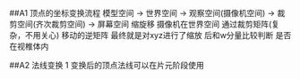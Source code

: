 ##A1 顶点的坐标变换流程
    模型空间 -> 世界空间 -> 观察空间(摄像机空间)           ->            裁剪空间(齐次裁剪空间)       ->       屏幕空间
           缩旋移   摄像机在世界空间          通过裁剪矩阵(复杂，不用关心)
                     移动的逆矩阵               最终就是对xyz进行了缩放
                                                   后和w分量比较判断
                                                   是否在视椎体内


##A2 法线变换
     1 变换后的顶点法线可以在片元阶段使用